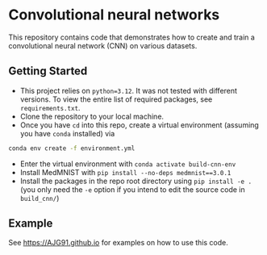 # Convolutional neural networks

This repository contains code that demonstrates how to create and train a convolutional neural network (CNN) on various datasets.

## Getting Started

* This project relies on `python=3.12`. It was not tested with different versions.
  To view the entire list of required packages, see `requirements.txt`.
* Clone the repository to your local machine.
* Once you have `cd` into this repo, create a virtual environment (assuming you have `conda` installed) via
```bash
conda env create -f environment.yml
```
* Enter the virtual environment with `conda activate build-cnn-env`
* Install MedMNIST with `pip install --no-deps medmnist==3.0.1`
* Install the packages in the repo root directory using `pip install -e .`
  (you only need the `-e` option if you intend to edit the source code in `build_cnn/`)


## Example

See https://AJG91.github.io for examples on how to use this code.
